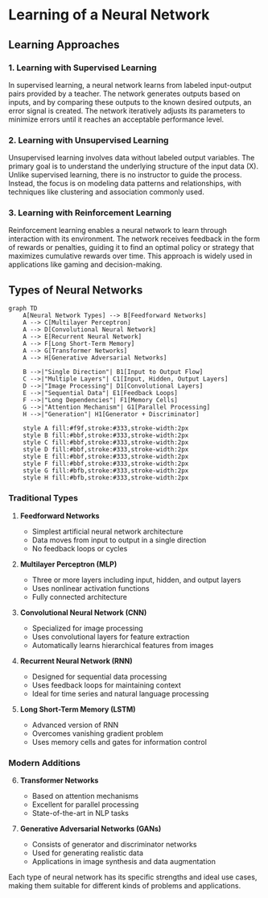 # Learning of a Neural Network

## Learning Approaches

### 1. Learning with Supervised Learning
In supervised learning, a neural network learns from labeled input-output pairs provided by a teacher. The network generates outputs based on inputs, and by comparing these outputs to the known desired outputs, an error signal is created. The network iteratively adjusts its parameters to minimize errors until it reaches an acceptable performance level.

### 2. Learning with Unsupervised Learning
Unsupervised learning involves data without labeled output variables. The primary goal is to understand the underlying structure of the input data (X). Unlike supervised learning, there is no instructor to guide the process. Instead, the focus is on modeling data patterns and relationships, with techniques like clustering and association commonly used.

### 3. Learning with Reinforcement Learning
Reinforcement learning enables a neural network to learn through interaction with its environment. The network receives feedback in the form of rewards or penalties, guiding it to find an optimal policy or strategy that maximizes cumulative rewards over time. This approach is widely used in applications like gaming and decision-making.

## Types of Neural Networks

```mermaid
graph TD
    A[Neural Network Types] --> B[Feedforward Networks]
    A --> C[Multilayer Perceptron]
    A --> D[Convolutional Neural Network]
    A --> E[Recurrent Neural Network]
    A --> F[Long Short-Term Memory]
    A --> G[Transformer Networks]
    A --> H[Generative Adversarial Networks]

    B -->|"Single Direction"| B1[Input to Output Flow]
    C -->|"Multiple Layers"| C1[Input, Hidden, Output Layers]
    D -->|"Image Processing"| D1[Convolutional Layers]
    E -->|"Sequential Data"| E1[Feedback Loops]
    F -->|"Long Dependencies"| F1[Memory Cells]
    G -->|"Attention Mechanism"| G1[Parallel Processing]
    H -->|"Generation"| H1[Generator + Discriminator]

    style A fill:#f9f,stroke:#333,stroke-width:2px
    style B fill:#bbf,stroke:#333,stroke-width:2px
    style C fill:#bbf,stroke:#333,stroke-width:2px
    style D fill:#bbf,stroke:#333,stroke-width:2px
    style E fill:#bbf,stroke:#333,stroke-width:2px
    style F fill:#bbf,stroke:#333,stroke-width:2px
    style G fill:#bfb,stroke:#333,stroke-width:2px
    style H fill:#bfb,stroke:#333,stroke-width:2px
```

### Traditional Types
1. **Feedforward Networks**
   - Simplest artificial neural network architecture
   - Data moves from input to output in a single direction
   - No feedback loops or cycles

2. **Multilayer Perceptron (MLP)**
   - Three or more layers including input, hidden, and output layers
   - Uses nonlinear activation functions
   - Fully connected architecture

3. **Convolutional Neural Network (CNN)**
   - Specialized for image processing
   - Uses convolutional layers for feature extraction
   - Automatically learns hierarchical features from images

4. **Recurrent Neural Network (RNN)**
   - Designed for sequential data processing
   - Uses feedback loops for maintaining context
   - Ideal for time series and natural language processing

5. **Long Short-Term Memory (LSTM)**
   - Advanced version of RNN
   - Overcomes vanishing gradient problem
   - Uses memory cells and gates for information control

### Modern Additions
6. **Transformer Networks**
   - Based on attention mechanisms
   - Excellent for parallel processing
   - State-of-the-art in NLP tasks

7. **Generative Adversarial Networks (GANs)**
   - Consists of generator and discriminator networks
   - Used for generating realistic data
   - Applications in image synthesis and data augmentation

Each type of neural network has its specific strengths and ideal use cases, making them suitable for different kinds of problems and applications.
